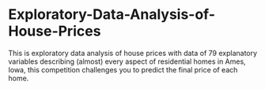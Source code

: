 # Exploratory-Data-Analysis-of-House-Prices
This is exploratory data analysis of house prices with data of 79 explanatory variables describing (almost) every aspect of residential homes in Ames, Iowa, this competition challenges you to predict the final price of each home.
